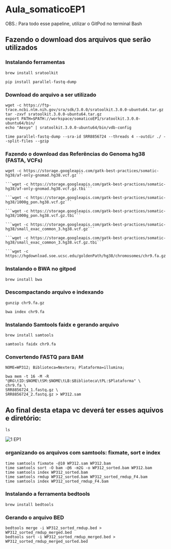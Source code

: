 # Aula_somaticoEP1
OBS.: Para todo esse papeline, utilizar o GitPod no terminal Bash
## Fazendo o download dos arquivos que serão utilizados
### Instalando ferramentas
```
brew install sratoolkit
```

```
pip install parallel-fastq-dump
```

### Download do arquivo a ser utilizado
```
wget -c https://ftp-trace.ncbi.nlm.nih.gov/sra/sdk/3.0.0/sratoolkit.3.0.0-ubuntu64.tar.gz
tar -zxvf sratoolkit.3.0.0-ubuntu64.tar.gz
export PATH=$PATH://workspace/somaticoEP1/sratoolkit.3.0.0-ubuntu64/bin/
echo "Aexyo" | sratoolkit.3.0.0-ubuntu64/bin/vdb-config
```

```
time parallel-fastq-dump --sra-id SRR8856724 --threads 4 --outdir ./ --split-files --gzip
```

### Fazendo o download das Referências do Genoma hg38 (FASTA, VCFs)

```
wget -c https://storage.googleapis.com/gatk-best-practices/somatic-hg38/af-only-gnomad.hg38.vcf.gz```

```wget -c https://storage.googleapis.com/gatk-best-practices/somatic-hg38/af-only-gnomad.hg38.vcf.gz.tbi```

```wget -c https://storage.googleapis.com/gatk-best-practices/somatic-hg38/1000g_pon.hg38.vcf.gz```

```wget -c https://storage.googleapis.com/gatk-best-practices/somatic-hg38/1000g_pon.hg38.vcf.gz.tbi```

```wget -c https://storage.googleapis.com/gatk-best-practices/somatic-hg38/small_exac_common_3.hg38.vcf.gz```

```wget -c https://storage.googleapis.com/gatk-best-practices/somatic-hg38/small_exac_common_3.hg38.vcf.gz.tbi```

```wget -c https://hgdownload.soe.ucsc.edu/goldenPath/hg38/chromosomes/chr9.fa.gz
```
### Instalando o BWA no gitpod
```
brew install bwa
```

### Descompactando arquivo e indexando
```
gunzip chr9.fa.gz
```

```
bwa index chr9.fa
```

### Instalando Samtools faidx e gerando arquivo
```
brew install samtools
```

```
samtools faidx chr9.fa
```

### Convertendo FASTQ para BAM
```
NOME=WP312; Biblioteca=Nextera; Plataforma=illumina;

bwa mem -t 16 -M -R "@RG\tID:$NOME\tSM:$NOME\tLB:$Biblioteca\tPL:$Plataforma" \
chr9.fa \
SRR8856724_1.fastq.gz \
SRR8856724_2.fastq.gz > WP312.sam
```

## Ao final desta etapa vc deverá ter esses aquivos e diretório:
```
ls
```
![1 EP1](https://github.com/KairaTomaz/Aula_somaticoEP2/assets/149710213/578bef40-bd83-446e-b60a-73cde378f461)

### organizando os arquivos com samtools: fixmate, sort e index
```
time samtools fixmate -@10 WP312.sam WP312.bam
time samtools sort -O bam -@6 -m2G -o WP312_sorted.bam WP312.bam
time samtools index WP312_sorted.bam
time samtools rmdup WP312_sorted.bam WP312_sorted_rmdup_F4.bam
time samtools index WP312_sorted_rmdup_F4.bam
```
### Instalando a ferramenta bedtools
```
brew install bedtools
```

### Gerando o arquivo BED
```bedtools bamtobed -i WP312_sorted_rmdup_F4.bam > WP312_sorted_rmdup.bed
bedtools merge -i WP312_sorted_rmdup.bed > WP312_sorted_rmdup_merged.bed
bedtools sort -i WP312_sorted_rmdup_merged.bed > WP312_sorted_rmdup_merged_sorted.bed
```
